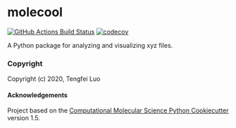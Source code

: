 molecool
==============================
[//]: # (Badges)
[![GitHub Actions Build Status](https://github.com/tengfeiluo/molecool/workflows/CI/badge.svg)](https://github.com/REPLACE_WITH_OWNER_ACCOUNT/molecool/actions?query=workflow%3ACI)
[![codecov](https://codecov.io/gh/tengfeiluo/molecool2/branch/main/graph/badge.svg?token=WBNNEJkFF8)](https://codecov.io/gh/tengfeiluo/molecool2)


A Python package for analyzing and visualizing xyz files.

### Copyright

Copyright (c) 2020, Tengfei Luo

#### Acknowledgements
 
Project based on the 
[Computational Molecular Science Python Cookiecutter](https://github.com/molssi/cookiecutter-cms) version 1.5.
